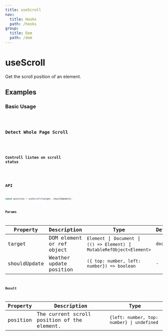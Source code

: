 ```yaml
---
title: useScroll
nav:
  title: Hooks
  path: /hooks
group:
  title: Dom
  path: /dom
---
```


# useScroll

<Tag lang="en-US" tags="ssr"></Tag>

Get the scroll position of an element.

## Examples

### Basic Usage

<code src="./demo/demo1.tsx" />

### Detect Whole Page Scroll

<code src="./demo/demo2.tsx" />

### Controll listen on scroll status

<code src="./demo/demo3.tsx" />

## API

```typescript
const position = useScroll(target, shouldUpdate);
```

### Params

| Property     | Description                           | Type                                      | Default                                  |
|--------------|---------------------------------------|-------------------------------------------|------------------------------------------|
| target       | DOM element or ref object             |  `Element` \| `Document`  \| `(() => Element)` \| `MutableRefObject<Element>` | `document` |
| shouldUpdate | Weather update position | `({ top: number, left: number}) => boolean` | `-` |

### Result

| Property | Description                                 | Type                          |
|----------|---------------------------------------------|-------------------------------|
| position | The current scroll position of the element. |  `{left: number, top: number} \| undefined` |
